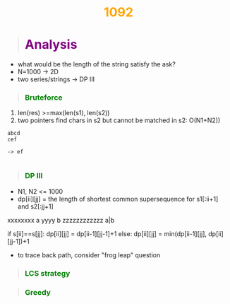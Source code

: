 # <center><b><span style="color:orange">1092</span></b></center>

> # <b><span style="color:purple">Analysis</span></b>
* what would be the length of the string satisfy the ask?
* N=1000 -> 2D
* two series/strings -> DP III


> ### <span style='color:green'>Bruteforce<span>
1. len(res) >=max(len(s1), len(s2))
2. two pointers find chars in s2 but cannot be matched in s2: O(N1+N2))

```
abcd
cef

-> ef


```

> ### <span style='color:green'>DP III<span>
* N1, N2 <= 1000
* dp[ii][jj] = the length of shortest common supersequence for s1[:ii+1] and s2[:jj+1]

xxxxxxxx a
yyyy b
zzzzzzzzzzzz a|b 

if s[ii]==s[jj]:
  dp[ii][jj] = dp[ii-1][jj-1]+1
else:
  dp[ii][jj] = min(dp[ii-1][jj], dp[ii][jj-1])+1

* to trace back path, consider "frog leap" question

> ### <span style='color:green'>LCS strategy<span>

> ### <span style='color:green'>Greedy<span>